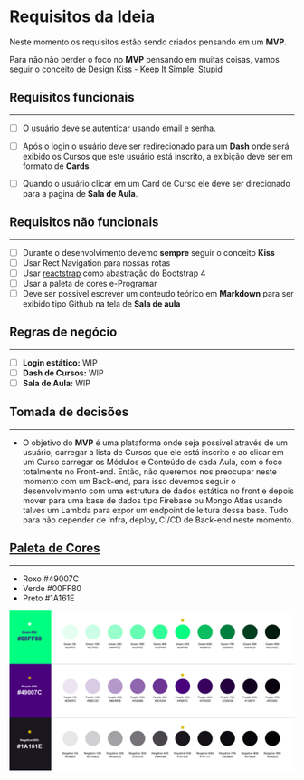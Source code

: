 # Requisitos da Ideia

Neste momento os requisitos estão sendo criados pensando em um **MVP**.   

Para não não perder o foco no **MVP** pensando em muitas coisas, vamos seguir o conceito de Design [Kiss - Keep It Simple, Stupid](https://uxdesign.blog.br/a-origem-do-keep-it-simple-stupid-kiss-b24085dc1327)

## Requisitos funcionais
--------------------------

- [ ] O usuário deve se autenticar usando email e senha.
- [ ] Após o login o usuário deve ser redirecionado para um **Dash** onde será exibido os Cursos que este usuário está inscrito, a exibição deve ser em formato de **Cards**.
- [ ] Quando o usuário clicar em um Card de Curso ele deve ser direcionado para a pagina de **Sala de Aula**.


## Requisitos não funcionais
-----------------------------

- [ ] Durante o desenvolvimento devemo **sempre** seguir o conceito **Kiss**
- [ ] Usar Rect Navigation para nossas rotas
- [ ] Usar [reactstrap](https://github.com/reactstrap/reactstrap) como abastração do Bootstrap 4
- [ ] Usar a paleta de cores e-Programar
- [ ] Deve ser possivel escrever um conteudo teórico em **Markdown** para ser exibido tipo Github na tela de **Sala de aula**

## Regras de negócio
---------------------

- [ ] **Login estático:** WIP
- [ ] **Dash de Cursos:** WIP
- [ ] **Sala de Aula:** WIP

## Tomada de decisões
---------------------

- O objetivo do **MVP** é uma plataforma onde seja possivel através de um usuário, carregar a lista de Cursos que ele está inscrito e ao clicar em um Curso carregar os Módulos e Conteúdo de cada Aula, com o foco totalmente no Front-end. Então, não queremos nos preocupar neste momento com um Back-end, para isso devemos seguir o desenvolvimento com uma estrutura de dados estática no front e depois mover para uma base de dados tipo Firebase ou Mongo Atlas usando talves um Lambda para expor um endpoint de leitura dessa base. Tudo para não depender de Infra, deploy, CI/CD de Back-end neste momento.

## [Paleta de Cores](./images/colors-pallete.png)
--------------------

- Roxo #49007C
- Verde #00FF80
- Preto #1A161E

![Colors Pallete](./images/colors-pallete.png)